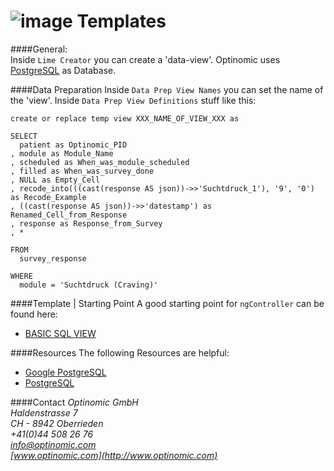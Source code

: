 ![image](http://www.ottiger.org/optinomic_logo/optinomic_logo_small.png)
Templates
=========


####General:     
Inside `Lime Creator` you can create a 'data-view'. Optinomic uses [PostgreSQL](http://www.postgresql.org/) as Database.

####Data Preparation
Inside `Data Prep View Names` you can set the name of the 'view'. 
Inside `Data Prep View Definitions` stuff like this:

```
create or replace temp view XXX_NAME_OF_VIEW_XXX as

SELECT
  patient as Optinomic_PID
, module as Module_Name
, scheduled as When_was_module_scheduled
, filled as When_was_survey_done
, NULL as Empty_Cell 
, recode_into(((cast(response AS json))->>'Suchtdruck_1'), '9', '0') as Recode_Example
, ((cast(response AS json))->>'datestamp') as Renamed_Cell_from_Response 
, response as Response_from_Survey
, *

FROM 
  survey_response

WHERE
  module = 'Suchtdruck (Craving)'

```  


####Template |  Starting Point
A good starting point for `ngController` can be found here:    
-	[BASIC SQL VIEW](https://github.com/Optinomic/optinomic-documentation/blob/master/data_prep/template.sql)  


####Resources
The following Resources are helpful:    
-	[Google PostgreSQL](http://lmgtfy.com/?q=PostgreSQL)   
-	[PostgreSQL](http://www.postgresql.org/)    




####Contact
*Optinomic GmbH*   
*Haldenstrasse 7*     
*CH - 8942 Oberrieden*     
*+41(0)44 508 26 76*    
*info@optinomic.com*   
*[www.optinomic.com](http://www.optinomic.com)*     


